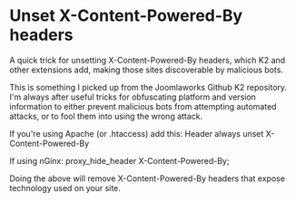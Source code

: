 # Unset X-Content-Powered-By headers
A quick trick for unsetting X-Content-Powered-By headers, which K2 and other extensions add, making those sites discoverable by malicious bots.

This is something I picked up from the Joomlaworks Github K2 repository. I'm always after useful tricks for obfuscating platform and version information to either prevent malicious bots from attempting automated attacks, or to fool them into using the wrong attack.

If you're using Apache (or .htaccess) add this:
Header always unset X-Content-Powered-By

If using nGinx:
proxy_hide_header X-Content-Powered-By;

Doing the above will remove X-Content-Powered-By headers that expose technology used on your site.
